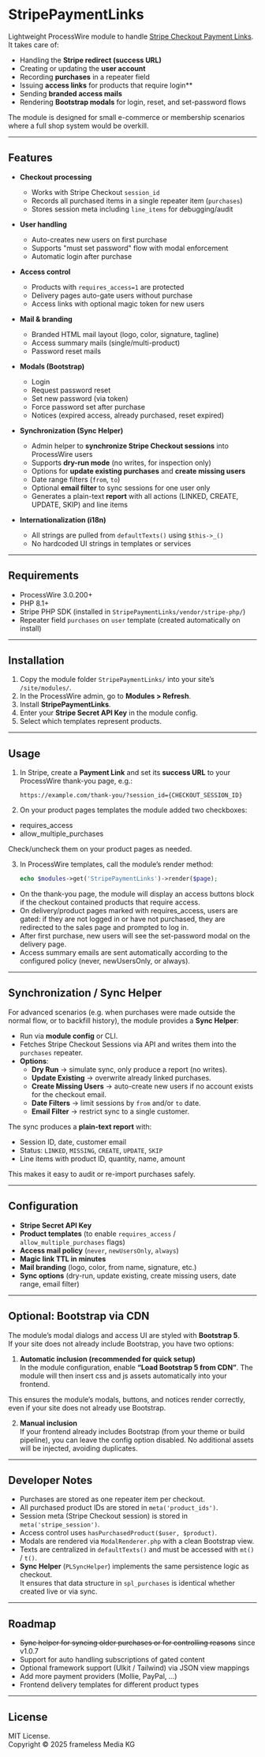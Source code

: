 # StripePaymentLinks

Lightweight ProcessWire module to handle [Stripe Checkout Payment Links](https://stripe.com/docs/payments/checkout/payment-links).  
It takes care of:

- Handling the **Stripe redirect (success URL)**  
- Creating or updating the **user account**  
- Recording **purchases** in a repeater field  
- Issuing **access links** for products that require login**  
- Sending **branded access mails**  
- Rendering **Bootstrap modals** for login, reset, and set-password flows  

The module is designed for small e-commerce or membership scenarios where a full shop system would be overkill.

---

## Features

- **Checkout processing**  
  - Works with Stripe Checkout `session_id`  
  - Records all purchased items in a single repeater item (`purchases`)  
  - Stores session meta including `line_items` for debugging/audit  

- **User handling**  
  - Auto-creates new users on first purchase  
  - Supports "must set password" flow with modal enforcement  
  - Automatic login after purchase  

- **Access control**  
  - Products with `requires_access=1` are protected  
  - Delivery pages auto-gate users without purchase  
  - Access links with optional magic token for new users  

- **Mail & branding**  
  - Branded HTML mail layout (logo, color, signature, tagline)  
  - Access summary mails (single/multi-product)  
  - Password reset mails  

- **Modals (Bootstrap)**  
  - Login  
  - Request password reset  
  - Set new password (via token)  
  - Force password set after purchase  
  - Notices (expired access, already purchased, reset expired)  

- **Synchronization (Sync Helper)**  
  - Admin helper to **synchronize Stripe Checkout sessions** into ProcessWire users  
  - Supports **dry-run mode** (no writes, for inspection only)  
  - Options for **update existing purchases** and **create missing users**  
  - Date range filters (`from`, `to`)  
  - Optional **email filter** to sync sessions for one user only  
  - Generates a plain-text **report** with all actions (LINKED, CREATE, UPDATE, SKIP) and line items  

- **Internationalization (i18n)**  
  - All strings are pulled from `defaultTexts()` using `$this->_()`  
  - No hardcoded UI strings in templates or services  

---

## Requirements

- ProcessWire 3.0.200+  
- PHP 8.1+  
- Stripe PHP SDK (installed in `StripePaymentLinks/vendor/stripe-php/`)  
- Repeater field `purchases` on `user` template (created automatically on install)  

---

## Installation

1. Copy the module folder `StripePaymentLinks/` into your site’s `/site/modules/`.  
2. In the ProcessWire admin, go to **Modules > Refresh**.  
3. Install **StripePaymentLinks**.  
4. Enter your **Stripe Secret API Key** in the module config.  
5. Select which templates represent products.

---

## Usage

1. In Stripe, create a **Payment Link** and set its **success URL** to your ProcessWire thank-you page, e.g.:

   ```
   https://example.com/thank-you/?session_id={CHECKOUT_SESSION_ID}
   ```

2. On your product pages templates the module added two checkboxes:
  - requires_access
  - allow_multiple_purchases
  
  Check/uncheck them on your product pages as needed.
  
3. In ProcessWire templates, call the module’s render method:

   ```php
   echo $modules->get('StripePaymentLinks')->render($page);
   ```

  - On the thank-you page, the module will display an access buttons block if the checkout contained products that require access.
  - On delivery/product pages marked with requires_access, users are gated: if they are not logged in or have not purchased, they are redirected to the sales page and prompted to log in.
  - After first purchase, new users will see the set-password modal on the delivery page.
  - Access summary emails are sent automatically according to the configured policy (never, newUsersOnly, or always).

---

## Synchronization / Sync Helper

For advanced scenarios (e.g. when purchases were made outside the normal flow, or to backfill history), the module provides a **Sync Helper**:

- Run via **module config** or CLI.  
- Fetches Stripe Checkout Sessions via API and writes them into the `purchases` repeater.  
- **Options**:  
  - **Dry Run** → simulate sync, only produce a report (no writes).  
  - **Update Existing** → overwrite already linked purchases.  
  - **Create Missing Users** → auto-create new users if no account exists for the checkout email.  
  - **Date Filters** → limit sessions by `from` and/or `to` date.  
  - **Email Filter** → restrict sync to a single customer.  

The sync produces a **plain-text report** with:  
- Session ID, date, customer email  
- Status: `LINKED`, `MISSING`, `CREATE`, `UPDATE`, `SKIP`  
- Line items with product ID, quantity, name, amount  

This makes it easy to audit or re-import purchases safely.

---

## Configuration

- **Stripe Secret API Key**
- **Product templates** (to enable `requires_access` / `allow_multiple_purchases` flags)
- **Access mail policy** (`never`, `newUsersOnly`, `always`)
- **Magic link TTL in minutes**
- **Mail branding** (logo, color, from name, signature, etc.)
- **Sync options** (dry-run, update existing, create missing users, date range, email filter)

---

## Optional: Bootstrap via CDN

The module’s modal dialogs and access UI are styled with **Bootstrap 5**.  
If your site does not already include Bootstrap, you have two options:

1. **Automatic inclusion (recommended for quick setup)**  
   In the module configuration, enable **“Load Bootstrap 5 from CDN”**. The module will then insert css and js assets automatically into your frontend.

This ensures the module’s modals, buttons, and notices render correctly, even if your site does not already use Bootstrap.

2. **Manual inclusion**  
   If your frontend already includes Bootstrap (from your theme or build pipeline), you can leave the config option disabled. No additional assets will be injected, avoiding duplicates.

---

## Developer Notes

- Purchases are stored as one repeater item per checkout.
- All purchased product IDs are stored in `meta('product_ids')`.
- Session meta (Stripe Checkout session) is stored in `meta('stripe_session')`.
- Access control uses `hasPurchasedProduct($user, $product)`.
- Modals are rendered via `ModalRenderer.php` with a clean Bootstrap view.
- Texts are centralized in `defaultTexts()` and must be accessed with `mt()` / `t()`.
- **Sync Helper** (`PLSyncHelper`) implements the same persistence logic as checkout.  
  It ensures that data structure in `spl_purchases` is identical whether created live or via sync.

---

## Roadmap

- ~~Sync helper for syncing older purchases or for controlling reasons~~ since v1.0.7
- Support for auto handling subscriptions of gated content
- Optional framework support (UIkit / Tailwind) via JSON view mappings
- Add more payment providers (Mollie, PayPal, …)
- Frontend delivery templates for different product types

---

## License

MIT License.  
Copyright © 2025 frameless Media KG
